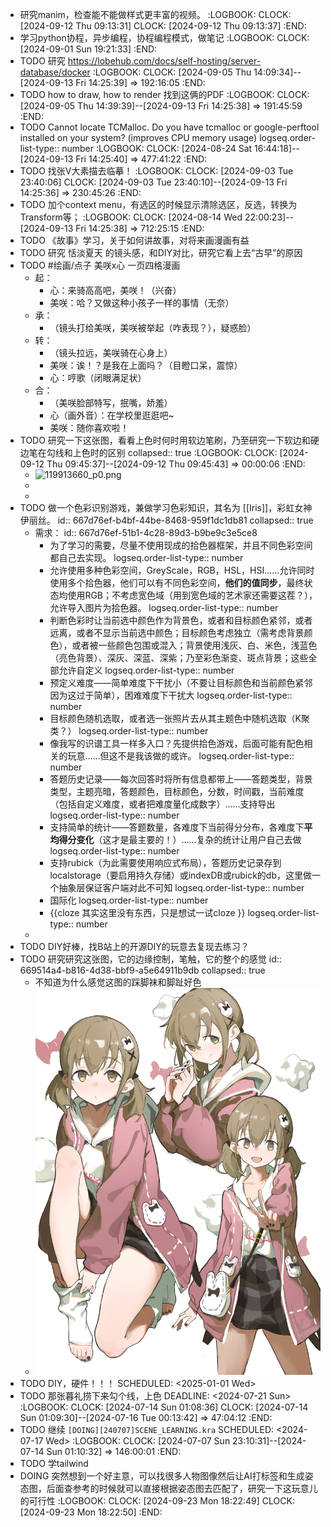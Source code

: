 - 研究manim，检查能不能做样式更丰富的视频。
  :LOGBOOK:
  CLOCK: [2024-09-12 Thu 09:13:31]
  CLOCK: [2024-09-12 Thu 09:13:37]
  :END:
- 学习python协程，异步编程，协程编程模式，做笔记
  :LOGBOOK:
  CLOCK: [2024-09-01 Sun 19:21:33]
  :END:
- TODO 研究 <https://lobehub.com/docs/self-hosting/server-database/docker>
  :LOGBOOK:
  CLOCK: [2024-09-05 Thu 14:09:34]--[2024-09-13 Fri 14:25:39] =>  192:16:05
  :END:
- TODO how to draw, how to render 找到这俩的PDF
  :LOGBOOK:
  CLOCK: [2024-09-05 Thu 14:39:39]--[2024-09-13 Fri 14:25:38] =>  191:45:59
  :END:
- TODO Cannot locate TCMalloc. Do you have tcmalloc or google-perftool installed on your system? (improves CPU memory usage)
  logseq.order-list-type:: number
  :LOGBOOK:
  CLOCK: [2024-08-24 Sat 16:44:18]--[2024-09-13 Fri 14:25:40] =>  477:41:22
  :END:
- TODO 找张V大素描去临摹！
  :LOGBOOK:
  CLOCK: [2024-09-03 Tue 23:40:06]
  CLOCK: [2024-09-03 Tue 23:40:10]--[2024-09-13 Fri 14:25:36] =>  230:45:26
  :END:
- TODO 加个context menu，有选区的时候显示清除选区，反选，转换为Transform等；
  :LOGBOOK:
  CLOCK: [2024-08-14 Wed 22:00:23]--[2024-09-13 Fri 14:25:38] =>  712:25:15
  :END:
- TODO 《故事》学习，关于如何讲故事，对将来画漫画有益
- TODO 研究 恬淡夏天 的镜头感，和DIY对比，研究它看上去“古早”的原因
- TODO  #绘画/点子 美咲x心 一页四格漫画
	- 起：
		- 心：来骑高高吧，美咲！（兴奋）
		- 美咲：哈？又做这种小孩子一样的事情（无奈）
	- 承：
		- （镜头打给美咲，美咲被举起（咋表现？），疑惑脸）
	- 转：
		- （镜头拉远，美咲骑在心身上）
		- 美咲：诶！？是我在上面吗？（目瞪口呆，震惊）
		- 心：哼歌（闭眼满足状）
	- 合：
		- （美咲脸部特写，抿嘴，娇羞）
		- 心（画外音）：在学校里逛逛吧~
		- 美咲：随你喜欢啦！
- TODO  研究一下这张图，看看上色时何时用软边笔刷，乃至研究一下软边和硬边笔在勾线和上色时的区别
  collapsed:: true
  :LOGBOOK:
  CLOCK: [2024-09-12 Thu 09:45:37]--[2024-09-12 Thu 09:45:43] =>  00:00:06
  :END:
	- ![119913660_p0.png](../assets/119913660_p0_1719156297347_0.png)
	-
	-
- TODO 做一个色彩识别游戏，兼做学习色彩知识，其名为 [[Iris]]，彩虹女神伊丽丝。
  id:: 667d76ef-b4bf-44be-8468-959f1dc1db81
  collapsed:: true
	- 需求：
	  id:: 667d76ef-51b1-4c28-89d3-b9be9c3e5ce8
		- 为了学习的需要，尽量不使用现成的拾色器框架，并且不同色彩空间都自己去实现。
		  logseq.order-list-type:: number
		- 允许使用多种色彩空间，GreyScale，RGB，HSL，HSI……允许同时使用多个拾色器，他们可以有不同色彩空间，**他们的值同步**，最终状态均使用RGB；不考虑宽色域（用到宽色域的艺术家还需要这茬？），允许导入图片为拾色器。
		  logseq.order-list-type:: number
		- 判断色彩时让当前选中颜色作为背景色，或者和目标颜色紧邻，或者远离，或者不显示当前选中颜色；目标颜色考虑独立（需考虑背景颜色），或者被一些颜色包围或混入；背景使用浅灰、白、米色，浅蓝色（亮色背景）、深灰、深蓝、深紫；乃至彩色渐变、斑点背景；这些全部允许自定义
		  logseq.order-list-type:: number
		- 预定义难度——简单难度下干扰小（不要让目标颜色和当前颜色紧邻因为这过于简单），困难难度下干扰大
		  logseq.order-list-type:: number
		- 目标颜色随机选取，或者选一张照片去从其主题色中随机选取（K聚类？）
		  logseq.order-list-type:: number
		- 像我写的识谱工具一样多入口？先提供拾色游戏，后面可能有配色相关的玩意……但这不是我该做的或许。
		  logseq.order-list-type:: number
		- 答题历史记录——每次回答时将所有信息都带上——答题类型，背景类型，主题亮暗，答题颜色，目标颜色，分数，时间戳，当前难度（包括自定义难度，或者把难度量化成数字）……支持导出
		  logseq.order-list-type:: number
		- 支持简单的统计——答题数量，各难度下当前得分分布，各难度下**平均得分变化**（这才是最主要的！）……复杂的统计让用户自己去做
		  logseq.order-list-type:: number
		- 支持rubick（为此需要使用响应式布局），答题历史记录存到localstorage（要启用持久存储）或indexDB或rubick的db，这里做一个抽象层保证客户端对此不可知
		  logseq.order-list-type:: number
		- 国际化
		  logseq.order-list-type:: number
		- {{cloze 其实这里没有东西，只是想试一试cloze }}
		  logseq.order-list-type:: number
	-
- TODO DIY好棒，找B站上的开源DIY的玩意去复现去练习？
- TODO 研究研究这张图，它的边缘控制，笔触，它的整个的感觉
  id:: 669514a4-b816-4d38-bbf9-a5e64911b9db
  collapsed:: true
	- 不知道为什么感觉这图的踩脚袜和脚趾好色
	- ![cc76325d0952359663512fa8383dedd8.jpg](../assets/cc76325d0952359663512fa8383dedd8_1721008558864_0.jpg)
- TODO DIY，硬件！！！
  SCHEDULED: <2025-01-01 Wed>
- TODO 那张暮礼捞下来勾个线，上色
  DEADLINE: <2024-07-21 Sun>
  :LOGBOOK:
  CLOCK: [2024-07-14 Sun 01:08:36]
  CLOCK: [2024-07-14 Sun 01:09:30]--[2024-07-16 Tue 00:13:42] =>  47:04:12
  :END:
- TODO 继续 `[DOING][240707]SCENE_LEARNING.kra`
  SCHEDULED: <2024-07-17 Wed>
  :LOGBOOK:
  CLOCK: [2024-07-07 Sun 23:10:31]--[2024-07-14 Sun 01:10:32] =>  146:00:01
  :END:
- TODO 学tailwind
- DOING 突然想到一个好主意，可以找很多人物图像然后让AI打标签和生成姿态图，后面查参考的时候就可以直接根据姿态图去匹配了，研究一下这玩意儿的可行性
  :LOGBOOK:
  CLOCK: [2024-09-23 Mon 18:22:49]
  CLOCK: [2024-09-23 Mon 18:22:50]
  :END: